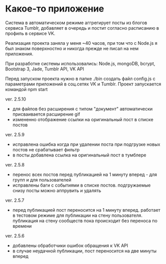 # Какое-то приложение

Cистема в автоматическом режиме аггрегирует посты из блогов сервиса Tumblr, добавляет в очередь и постит согласно расписанию в профиль в сервисе VK.

Реализация проекта заняла у меня ~40 часов, при том что с Node.js я был знаком поверхностно и никогда прежде не писал на нем приложения.

При разработке системы использовались: Node.js, mongoDB, bcrypt, Bootstrap 3, Jade, Tumblr API, VK API

Перед запуском проекта нужно в папке ./bin создать файл config.js с параметрами приложений в соц.сетях VK и Tumblr.
Проект запускается командой npm start

ver. 2.5.10
- для файлов без расширения с типом "документ" автоматически присваивается расширение gif
- измененно отображение ссылки на оригинальный пост в списке постов

ver. 2.5.9
- исправлена ошибка когда при удалении поста при подгрузке новых постов не срабатывает фильтр
- в посты добавлена ссылка на оригинальный пост в тумблере

ver. 2.5.8
- перенос всех постов перед публикацией на 1 минуту вперед - для групп и для пользователей
- исправлены баги с событиями в списке постов. подгружаемые снизу посты можно аппрувить и удалять

ver. 2.5.7
- перед публикацией пост переносится на 1 минуту вперед. работает в тестовом режиме для публикации на стену пользователя. публикация на стену сообществ пока происходит без переноса по времени

ver. 2.5.6
- добавлены обработчики ошибок обращения к VK API
- в случае неудачной публикации, пост переносится на две минуты вперед